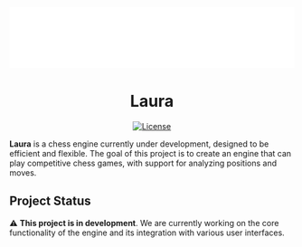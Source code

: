<div align="center">

  ![logo](logo.png)
  
</div>

# <div align="center"> Laura </div>

<div align="center">

[![License][license-badge]][license-link]

</div>

**Laura** is a chess engine currently under development, designed to be efficient and flexible. The goal of this project is to create an engine that can play competitive chess games, with support for analyzing positions and moves.

## Project Status

⚠️ **This project is in development**. We are currently working on the core functionality of the engine and its integration with various user interfaces.

[license-link]:https://github.com/hanstibberio/Laura/blob/master/LICENSE
[license-badge]:https://img.shields.io/github/license/hanstibberio/laura?style=for-the-badge&label=license&color=success